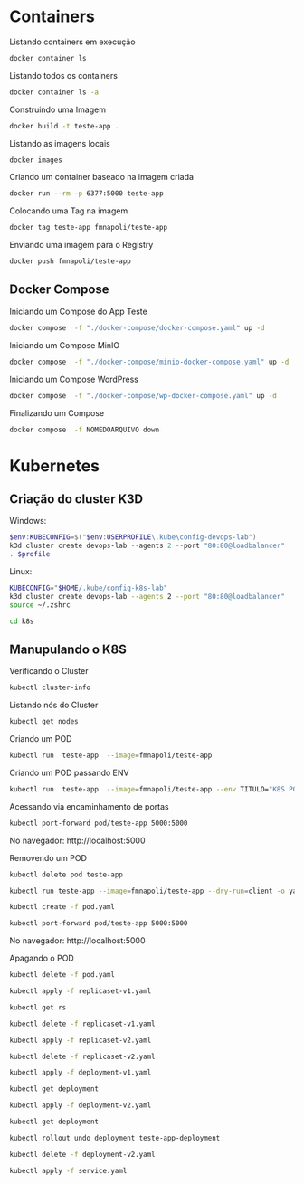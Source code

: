 # Containers

Listando containers em execução
```bash
docker container ls
```
Listando todos os containers
```bash
docker container ls -a
```
Construindo uma Imagem
```bash
docker build -t teste-app .
```

Listando as imagens locais
```bash
docker images
```
Criando um container baseado na imagem criada
```bash
docker run --rm -p 6377:5000 teste-app
```
Colocando uma Tag na imagem
```bash
docker tag teste-app fmnapoli/teste-app 
```

Enviando uma imagem para o Registry

```bash
docker push fmnapoli/teste-app 
```
## Docker Compose

Iniciando um Compose do App Teste

```bash
docker compose  -f "./docker-compose/docker-compose.yaml" up -d
```
Iniciando um Compose MinIO
```bash
docker compose  -f "./docker-compose/minio-docker-compose.yaml" up -d  
```
Iniciando um Compose WordPress
```bash
docker compose  -f "./docker-compose/wp-docker-compose.yaml" up -d 
```

Finalizando um Compose

```bash
docker compose  -f NOMEDOARQUIVO down
```

# Kubernetes

## Criação do cluster K3D

Windows:
```powershell
$env:KUBECONFIG=$("$env:USERPROFILE\.kube\config-devops-lab")
k3d cluster create devops-lab --agents 2 --port "80:80@loadbalancer"
. $profile
```

Linux:
```bash
KUBECONFIG="$HOME/.kube/config-k8s-lab"
k3d cluster create devops-lab --agents 2 --port "80:80@loadbalancer"
source ~/.zshrc
```

```bash
cd k8s
```
## Manupulando o K8S

Verificando o Cluster

```bash
kubectl cluster-info
```

Listando nós do Cluster

```bash
kubectl get nodes
```

Criando um POD
```bash
kubectl run  teste-app  --image=fmnapoli/teste-app
```

Criando um POD passando ENV
```bash
kubectl run  teste-app  --image=fmnapoli/teste-app --env TITULO="K8S POD" --env MENSAGEM="Testando POD"
```

Acessando via encaminhamento de portas

```bash
kubectl port-forward pod/teste-app 5000:5000
```
No navegador: http://localhost:5000

Removendo um POD
```bash
kubectl delete pod teste-app
```

```bash
kubectl run teste-app --image=fmnapoli/teste-app --dry-run=client -o yaml > pod.yaml
```

```bash
kubectl create -f pod.yaml
```

```bash
kubectl port-forward pod/teste-app 5000:5000
```
No navegador: http://localhost:5000

Apagando o POD

```bash
kubectl delete -f pod.yaml
```

```bash
kubectl apply -f replicaset-v1.yaml
```
```bash
kubectl get rs
```
```bash
kubectl delete -f replicaset-v1.yaml
```

```bash
kubectl apply -f replicaset-v2.yaml
```

```bash
kubectl delete -f replicaset-v2.yaml
```

```bash
kubectl apply -f deployment-v1.yaml
```

```bash
kubectl get deployment
```

```bash
kubectl apply -f deployment-v2.yaml
```

```bash
kubectl get deployment
```
```bash
kubectl rollout undo deployment teste-app-deployment
```
```bash
kubectl delete -f deployment-v2.yaml
```


```bash
kubectl apply -f service.yaml
```